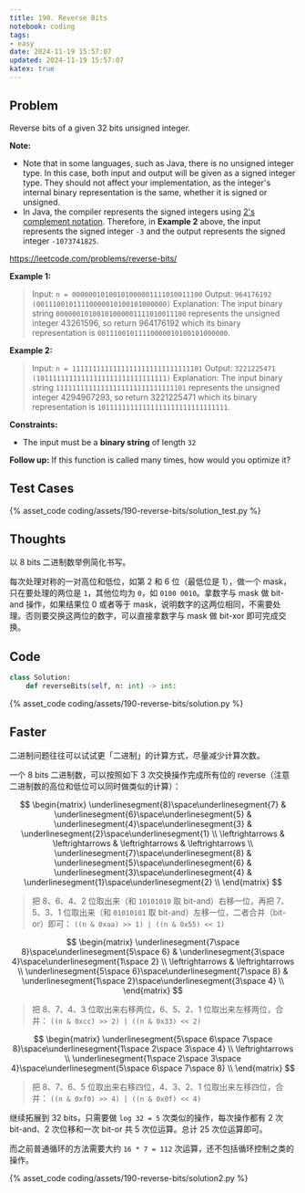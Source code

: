 ```yaml
---
title: 190. Reverse Bits
notebook: coding
tags:
- easy
date: 2024-11-19 15:57:07
updated: 2024-11-19 15:57:07
katex: true
---
```

## Problem

Reverse bits of a given 32 bits unsigned integer.

**Note:**

- Note that in some languages, such as Java, there is no unsigned integer type. In this case, both input and output will be given as a signed integer type. They should not affect your implementation, as the integer's internal binary representation is the same, whether it is signed or unsigned.
- In Java, the compiler represents the signed integers using [2's complement notation](https://en.wikipedia.org/wiki/Two%27s_complement). Therefore, in **Example 2** above, the input represents the signed integer `-3` and the output represents the signed integer `-1073741825`.

<https://leetcode.com/problems/reverse-bits/>

**Example 1:**

> Input: `n = 00000010100101000001111010011100`
> Output: `964176192 (00111001011110000010100101000000)`
> Explanation: The input binary string `00000010100101000001111010011100` represents the unsigned integer 43261596, so return 964176192 which its binary representation is `00111001011110000010100101000000`.

**Example 2:**

> Input: `n = 11111111111111111111111111111101`
> Output: `3221225471 (10111111111111111111111111111111)`
> Explanation: The input binary string `11111111111111111111111111111101` represents the unsigned integer 4294967293, so return 3221225471 which its binary representation is `10111111111111111111111111111111`.

**Constraints:**

- The input must be a **binary string** of length `32`

**Follow up:** If this function is called many times, how would you optimize it?

## Test Cases

{% asset_code coding/assets/190-reverse-bits/solution_test.py %}

## Thoughts

以 8 bits 二进制数举例简化书写。

每次处理对称的一对高位和低位，如第 2 和 6 位（最低位是 1），做一个 mask，只在要处理的两位是 `1`，其他位均为 `0`，如 `0100 0010`。拿数字与 mask 做 bit-and 操作，如果结果位 0 或者等于 mask，说明数字的这两位相同，不需要处理。否则要交换这两位的数字，可以直接拿数字与 mask 做 bit-xor 即可完成交换。

## Code

``` python
class Solution:
    def reverseBits(self, n: int) -> int:
```

{% asset_code coding/assets/190-reverse-bits/solution.py %}

## Faster

二进制问题往往可以试试更「二进制」的计算方式，尽量减少计算次数。

一个 8 bits 二进制数，可以按照如下 3 次交换操作完成所有位的 reverse（注意二进制数的高位和低位可以同时做类似的计算）：

$$
\begin{matrix}
\underlinesegment{8}\space\underlinesegment{7} & \underlinesegment{6}\space\underlinesegment{5} & \underlinesegment{4}\space\underlinesegment{3} & \underlinesegment{2}\space\underlinesegment{1} \\
\leftrightarrows & \leftrightarrows & \leftrightarrows & \leftrightarrows \\
\underlinesegment{7}\space\underlinesegment{8} & \underlinesegment{5}\space\underlinesegment{6} & \underlinesegment{3}\space\underlinesegment{4} & \underlinesegment{1}\space\underlinesegment{2} \\
\end{matrix}
$$

> 把 8、6、4、2 位取出来（和 `10101010` 取 bit-and）右移一位，再把 7、5、3、1 位取出来（和 `01010101` 取 bit-and）左移一位，二者合并（bit-or）即可：
> `((n & 0xaa) >> 1) | ((n & 0x55) << 1)`

$$
\begin{matrix}
\underlinesegment{7\space 8}\space\underlinesegment{5\space 6} & \underlinesegment{3\space 4}\space\underlinesegment{1\space 2} \\
\leftrightarrows & \leftrightarrows \\
\underlinesegment{5\space 6}\space\underlinesegment{7\space 8} & \underlinesegment{1\space 2}\space\underlinesegment{3\space 4} \\
\end{matrix}
$$

> 把 8、7、4、3 位取出来右移两位，6、5、2、1 位取出来左移两位，合并：
> `((n & 0xcc) >> 2) | ((n & 0x33) << 2)`

$$
\begin{matrix}
\underlinesegment{5\space 6\space 7\space 8}\space\underlinesegment{1\space 2\space 3\space 4} \\
\leftrightarrows \\
\underlinesegment{1\space 2\space 3\space 4}\space\underlinesegment{5\space 6\space 7\space 8} \\
\end{matrix}
$$

> 把 8、7、6、5 位取出来右移四位，4、3、2、1 位取出来左移四位，合并：
> `((n & 0xf0) >> 4) | ((n & 0x0f) << 4)`

继续拓展到 32 bits，只需要做 `log 32 = 5` 次类似的操作，每次操作都有 2 次 bit-and、2 次位移和一次 bit-or 共 5 次位运算。总计 25 次位运算即可。

而之前普通循环的方法需要大约 `16 * 7 = 112` 次运算，还不包括循环控制之类的操作。

{% asset_code coding/assets/190-reverse-bits/solution2.py %}

